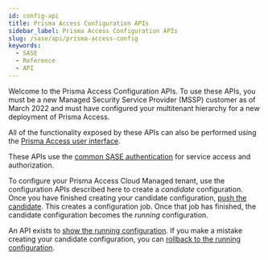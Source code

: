 ```yaml
---
id: config-api
title: Prisma Access Configuration APIs
sidebar_label: Prisma Access Configuration APIs
slug: /sase/api/prisma-access-config
keywords:
  - SASE
  - Reference
  - API
---
```


Welcome to the Prisma Access Configuration APIs. To use these APIs, you must be a new Managed
Security Service Provider (MSSP) customer as of March 2022 and must have configured your multitenant
hierarchy for a new deployment of Prisma Access.

All of the functionality exposed by these APIs can also be performed using the
[Prisma Access user interface](https://docs.paloaltonetworks.com/prisma/prisma-access/prisma-access-cloud-managed-admin.html).

These APIs use the [common SASE authentication](/sase/docs/getstarted) for service access and authorization.

To configure your Prisma Access Cloud Managed tenant, use the configuration APIs described here to
create a _candidate_ configuration. Once you have finished creating your candidate configuration,
[push the candidate](/sase/api/prisma-access-config/post-sse-config-v-1-config-versions-load).
This creates a configuration job. Once that job has finished, the candidate configuration becomes
the _running_ configuration.

An API exists to
[show the running configuration](/sase/api/prisma-access-config/get-sse-config-v-1-config-versions-version).
If you make a mistake creating your candidate configuration, you can
[rollback to the running configuration](/sase/api/prisma-access-config/delete-sse-config-v-1-config-versions-candidate).
